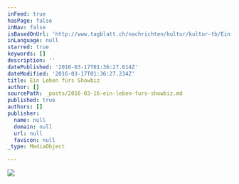```yaml
---
inFeed: true
hasPage: false
inNav: false
isBasedOnUrl: 'http://www.tagblatt.ch/nachrichten/kultur/kultur-tb/Ein-Leben-fuers-Showbiz;art41,2871660'
inLanguage: null
starred: true
keywords: []
description: ''
datePublished: '2016-03-17T01:36:27.614Z'
dateModified: '2016-03-17T01:36:27.234Z'
title: Ein Leben fürs Showbiz
author: []
sourcePath: _posts/2016-03-16-ein-leben-furs-showbiz.md
published: true
authors: []
publisher:
  name: null
  domain: null
  url: null
  favicon: null
_type: MediaObject

---
```

![](https://s3-us-west-2.amazonaws.com/the-grid-img/p/5f938dd1e94d0323e066f7402cc4f3ca56244e0a.jpg)